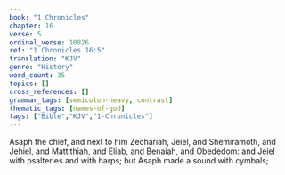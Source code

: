 ```yaml
---
book: "1 Chronicles"
chapter: 16
verse: 5
ordinal_verse: 10826
ref: "1 Chronicles 16:5"
translation: "KJV"
genre: "History"
word_count: 35
topics: []
cross_references: []
grammar_tags: [semicolon-heavy, contrast]
thematic_tags: [names-of-god]
tags: ["Bible","KJV","1-Chronicles"]
---
```

Asaph the chief, and next to him Zechariah, Jeiel, and Shemiramoth, and Jehiel, and Mattithiah, and Eliab, and Benaiah, and Obededom: and Jeiel with psalteries and with harps; but Asaph made a sound with cymbals;
